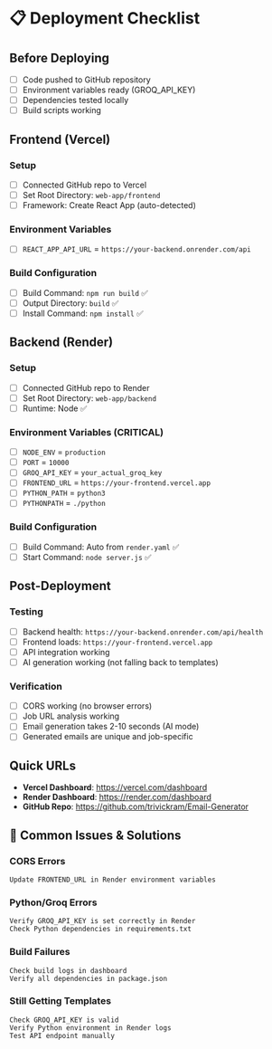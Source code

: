 # 📋 Deployment Checklist

## Before Deploying

- [ ] Code pushed to GitHub repository
- [ ] Environment variables ready (GROQ_API_KEY)
- [ ] Dependencies tested locally
- [ ] Build scripts working

## Frontend (Vercel)

### Setup
- [ ] Connected GitHub repo to Vercel
- [ ] Set Root Directory: `web-app/frontend`
- [ ] Framework: Create React App (auto-detected)

### Environment Variables
- [ ] `REACT_APP_API_URL` = `https://your-backend.onrender.com/api`

### Build Configuration
- [ ] Build Command: `npm run build` ✅
- [ ] Output Directory: `build` ✅  
- [ ] Install Command: `npm install` ✅

## Backend (Render)

### Setup
- [ ] Connected GitHub repo to Render
- [ ] Set Root Directory: `web-app/backend`
- [ ] Runtime: Node ✅

### Environment Variables (CRITICAL)
- [ ] `NODE_ENV` = `production`
- [ ] `PORT` = `10000`
- [ ] `GROQ_API_KEY` = `your_actual_groq_key`
- [ ] `FRONTEND_URL` = `https://your-frontend.vercel.app`
- [ ] `PYTHON_PATH` = `python3`
- [ ] `PYTHONPATH` = `./python`

### Build Configuration
- [ ] Build Command: Auto from `render.yaml` ✅
- [ ] Start Command: `node server.js` ✅

## Post-Deployment

### Testing
- [ ] Backend health: `https://your-backend.onrender.com/api/health`
- [ ] Frontend loads: `https://your-frontend.vercel.app`
- [ ] API integration working
- [ ] AI generation working (not falling back to templates)

### Verification
- [ ] CORS working (no browser errors)
- [ ] Job URL analysis working
- [ ] Email generation takes 2-10 seconds (AI mode)
- [ ] Generated emails are unique and job-specific

## Quick URLs
- **Vercel Dashboard**: https://vercel.com/dashboard
- **Render Dashboard**: https://render.com/dashboard
- **GitHub Repo**: https://github.com/trivickram/Email-Generator

## 🚨 Common Issues & Solutions

### CORS Errors
```
Update FRONTEND_URL in Render environment variables
```

### Python/Groq Errors  
```
Verify GROQ_API_KEY is set correctly in Render
Check Python dependencies in requirements.txt
```

### Build Failures
```
Check build logs in dashboard
Verify all dependencies in package.json
```

### Still Getting Templates
```
Check GROQ_API_KEY is valid
Verify Python environment in Render logs
Test API endpoint manually
```
